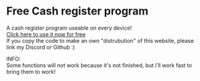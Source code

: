 # Free Cash register program
A cash register program useable on every device!  
[Click here to use it now for free](https://namechangezero.github.io/cash-register-program/client/)  
If you copy the code to make an own "distrubution" of this website, please link my Discord or Github :)  
  
INFO:  
Some functions will not work because it's not finished, but i'll work fast to bring them to work!